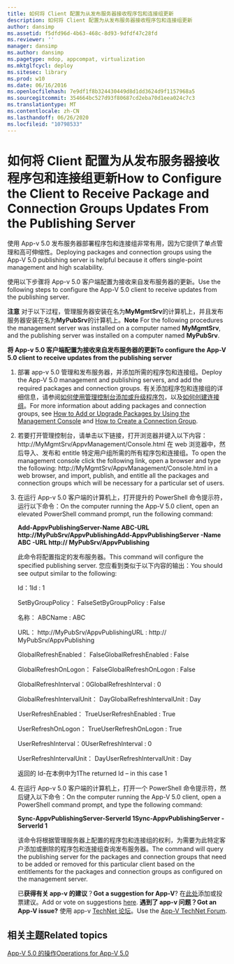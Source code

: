 ```yaml
---
title: 如何将 Client 配置为从发布服务器接收程序包和连接组更新
description: 如何将 Client 配置为从发布服务器接收程序包和连接组更新
author: dansimp
ms.assetid: f5dfd96d-4b63-468c-8d93-9dfdf47c28fd
ms.reviewer: ''
manager: dansimp
ms.author: dansimp
ms.pagetype: mdop, appcompat, virtualization
ms.mktglfcycl: deploy
ms.sitesec: library
ms.prod: w10
ms.date: 06/16/2016
ms.openlocfilehash: 7e9df1f8b324430449d8d1dd3624d9f1157968a5
ms.sourcegitcommit: 354664bc527d93f80687cd2eba70d1eea024c7c3
ms.translationtype: MT
ms.contentlocale: zh-CN
ms.lasthandoff: 06/26/2020
ms.locfileid: "10798533"
---
```

# <span data-ttu-id="ad195-103">如何将 Client 配置为从发布服务器接收程序包和连接组更新</span><span class="sxs-lookup"><span data-stu-id="ad195-103">How to Configure the Client to Receive Package and Connection Groups Updates From the Publishing Server</span></span>


<span data-ttu-id="ad195-104">使用 App-v 5.0 发布服务器部署程序包和连接组非常有用，因为它提供了单点管理和高可伸缩性。</span><span class="sxs-lookup"><span data-stu-id="ad195-104">Deploying packages and connection groups using the App-V 5.0 publishing server is helpful because it offers single-point management and high scalability.</span></span>

<span data-ttu-id="ad195-105">使用以下步骤将 App-v 5.0 客户端配置为接收来自发布服务器的更新。</span><span class="sxs-lookup"><span data-stu-id="ad195-105">Use the following steps to configure the App-V 5.0 client to receive updates from the publishing server.</span></span>

<span data-ttu-id="ad195-106">**注意** 对于以下过程，管理服务器安装在名为**MyMgmtSrv**的计算机上，并且发布服务器安装在名为**MyPubSrv**的计算机上。</span><span class="sxs-lookup"><span data-stu-id="ad195-106">**Note** For the following procedures the management server was installed on a computer named **MyMgmtSrv**, and the publishing server was installed on a computer named **MyPubSrv**.</span></span>

 

**<span data-ttu-id="ad195-107">将 App-v 5.0 客户端配置为接收来自发布服务器的更新</span><span class="sxs-lookup"><span data-stu-id="ad195-107">To configure the App-V 5.0 client to receive updates from the publishing server</span></span>**

1.  <span data-ttu-id="ad195-108">部署 app-v 5.0 管理和发布服务器，并添加所需的程序包和连接组。</span><span class="sxs-lookup"><span data-stu-id="ad195-108">Deploy the App-V 5.0 management and publishing servers, and add the required packages and connection groups.</span></span> <span data-ttu-id="ad195-109">有关添加程序包和连接组的详细信息，请参阅[如何使用管理控制台添加或升级程序包](how-to-add-or-upgrade-packages-by-using-the-management-console-beta-gb18030.md)，以及[如何创建连接组](how-to-create-a-connection-group.md)。</span><span class="sxs-lookup"><span data-stu-id="ad195-109">For more information about adding packages and connection groups, see [How to Add or Upgrade Packages by Using the Management Console](how-to-add-or-upgrade-packages-by-using-the-management-console-beta-gb18030.md) and [How to Create a Connection Group](how-to-create-a-connection-group.md).</span></span>

2.  <span data-ttu-id="ad195-110">若要打开管理控制台，请单击以下链接，打开浏览器并键入以下内容： http://MyMgmtSrv/AppvManagement/Console.html 在 web 浏览器中，然后导入、发布和 entitle 特定用户组所需的所有程序包和连接组。</span><span class="sxs-lookup"><span data-stu-id="ad195-110">To open the management console click the following link, open a browser and type the following: http://MyMgmtSrv/AppvManagement/Console.html in a web browser, and import, publish, and entitle all the packages and connection groups which will be necessary for a particular set of users.</span></span>

3.  <span data-ttu-id="ad195-111">在运行 App-v 5.0 客户端的计算机上，打开提升的 PowerShell 命令提示符，运行以下命令：</span><span class="sxs-lookup"><span data-stu-id="ad195-111">On the computer running the App-V 5.0 client, open an elevated PowerShell command prompt, run the following command:</span></span>

    **<span data-ttu-id="ad195-112">Add-AppvPublishingServer-Name ABC-URL http://MyPubSrv/AppvPublishing</span><span class="sxs-lookup"><span data-stu-id="ad195-112">Add-AppvPublishingServer -Name ABC -URL http:// MyPubSrv/AppvPublishing</span></span>**

    <span data-ttu-id="ad195-113">此命令将配置指定的发布服务器。</span><span class="sxs-lookup"><span data-stu-id="ad195-113">This command will configure the specified publishing server.</span></span> <span data-ttu-id="ad195-114">您应看到类似于以下内容的输出：</span><span class="sxs-lookup"><span data-stu-id="ad195-114">You should see output similar to the following:</span></span>

    <span data-ttu-id="ad195-115">Id：1</span><span class="sxs-lookup"><span data-stu-id="ad195-115">Id : 1</span></span>

    <span data-ttu-id="ad195-116">SetByGroupPolicy： False</span><span class="sxs-lookup"><span data-stu-id="ad195-116">SetByGroupPolicy : False</span></span>

    <span data-ttu-id="ad195-117">名称： ABC</span><span class="sxs-lookup"><span data-stu-id="ad195-117">Name : ABC</span></span>

    <span data-ttu-id="ad195-118">URL： http://MyPubSrv/AppvPublishing</span><span class="sxs-lookup"><span data-stu-id="ad195-118">URL : http:// MyPubSrv/AppvPublishing</span></span>

    <span data-ttu-id="ad195-119">GlobalRefreshEnabled： False</span><span class="sxs-lookup"><span data-stu-id="ad195-119">GlobalRefreshEnabled : False</span></span>

    <span data-ttu-id="ad195-120">GlobalRefreshOnLogon： False</span><span class="sxs-lookup"><span data-stu-id="ad195-120">GlobalRefreshOnLogon : False</span></span>

    <span data-ttu-id="ad195-121">GlobalRefreshInterval：0</span><span class="sxs-lookup"><span data-stu-id="ad195-121">GlobalRefreshInterval : 0</span></span>

    <span data-ttu-id="ad195-122">GlobalRefreshIntervalUnit： Day</span><span class="sxs-lookup"><span data-stu-id="ad195-122">GlobalRefreshIntervalUnit : Day</span></span>

    <span data-ttu-id="ad195-123">UserRefreshEnabled： True</span><span class="sxs-lookup"><span data-stu-id="ad195-123">UserRefreshEnabled : True</span></span>

    <span data-ttu-id="ad195-124">UserRefreshOnLogon： True</span><span class="sxs-lookup"><span data-stu-id="ad195-124">UserRefreshOnLogon : True</span></span>

    <span data-ttu-id="ad195-125">UserRefreshInterval：0</span><span class="sxs-lookup"><span data-stu-id="ad195-125">UserRefreshInterval : 0</span></span>

    <span data-ttu-id="ad195-126">UserRefreshIntervalUnit： Day</span><span class="sxs-lookup"><span data-stu-id="ad195-126">UserRefreshIntervalUnit : Day</span></span>

    <span data-ttu-id="ad195-127">返回的 Id-在本例中为1</span><span class="sxs-lookup"><span data-stu-id="ad195-127">The returned Id – in this case 1</span></span>

4.  <span data-ttu-id="ad195-128">在运行 App-v 5.0 客户端的计算机上，打开一个 PowerShell 命令提示符，然后键入以下命令：</span><span class="sxs-lookup"><span data-stu-id="ad195-128">On the computer running the App-V 5.0 client, open a PowerShell command prompt, and type the following command:</span></span>

    **<span data-ttu-id="ad195-129">Sync-AppvPublishingServer-ServerId 1</span><span class="sxs-lookup"><span data-stu-id="ad195-129">Sync-AppvPublishingServer -ServerId 1</span></span>**

    <span data-ttu-id="ad195-130">该命令将根据管理服务器上配置的程序包和连接组的权利，为需要为此特定客户添加或删除的程序包和连接组查询发布服务器。</span><span class="sxs-lookup"><span data-stu-id="ad195-130">The command will query the publishing server for the packages and connection groups that need to be added or removed for this particular client based on the entitlements for the packages and connection groups as configured on the management server.</span></span>

    <span data-ttu-id="ad195-131">已**获得有关 app-v 的建议**？</span><span class="sxs-lookup"><span data-stu-id="ad195-131">**Got a suggestion for App-V**?</span></span> <span data-ttu-id="ad195-132">在[此处](http://appv.uservoice.com/forums/280448-microsoft-application-virtualization)添加或投票建议。</span><span class="sxs-lookup"><span data-stu-id="ad195-132">Add or vote on suggestions [here](http://appv.uservoice.com/forums/280448-microsoft-application-virtualization).</span></span> **<span data-ttu-id="ad195-133">遇到了 app-v 问题？</span><span class="sxs-lookup"><span data-stu-id="ad195-133">Got an App-V issue?</span></span>** <span data-ttu-id="ad195-134">使用 app-v [TechNet 论坛](https://social.technet.microsoft.com/Forums/home?forum=mdopappv)。</span><span class="sxs-lookup"><span data-stu-id="ad195-134">Use the [App-V TechNet Forum](https://social.technet.microsoft.com/Forums/home?forum=mdopappv).</span></span>

## <span data-ttu-id="ad195-135">相关主题</span><span class="sxs-lookup"><span data-stu-id="ad195-135">Related topics</span></span>


[<span data-ttu-id="ad195-136">App-V 5.0 的操作</span><span class="sxs-lookup"><span data-stu-id="ad195-136">Operations for App-V 5.0</span></span>](operations-for-app-v-50.md)

 

 





